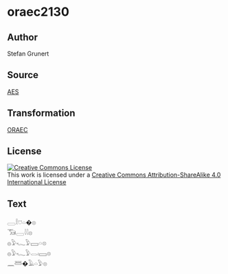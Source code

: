 # oraec2130

## Author

Stefan Grunert

## Source

[AES](https://github.com/simondschweitzer/aes)

## Transformation

[ORAEC](https://oraec.github.io/)

## License

<a rel="license" href="http://creativecommons.org/licenses/by-sa/4.0/"><img alt="Creative Commons License" style="border-width:0" src="https://i.creativecommons.org/l/by-sa/4.0/88x31.png" /></a><br />This work is licensed under a <a rel="license" href="http://creativecommons.org/licenses/by-sa/4.0/">Creative Commons Attribution-ShareAlike 4.0 International License</a>

## Text

𓈀𓎛𓈞𓏏�𓊖<br>
𓃝𓈀𓇋𓇋𓊖<br>
𓐍𓅱𓆑𓅱𓈙𓏏𓊖<br>
𓐍𓅱𓆑𓅱𓂋𓏤𓈙𓊖<br>
𓈖𓆷�𓄿𓏏𓅱𓊖<br>
